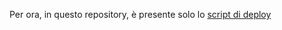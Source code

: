 
Per ora, in questo repository, è presente solo lo [script di deploy](pn-spid-login-aws/scripts/deploy/)

